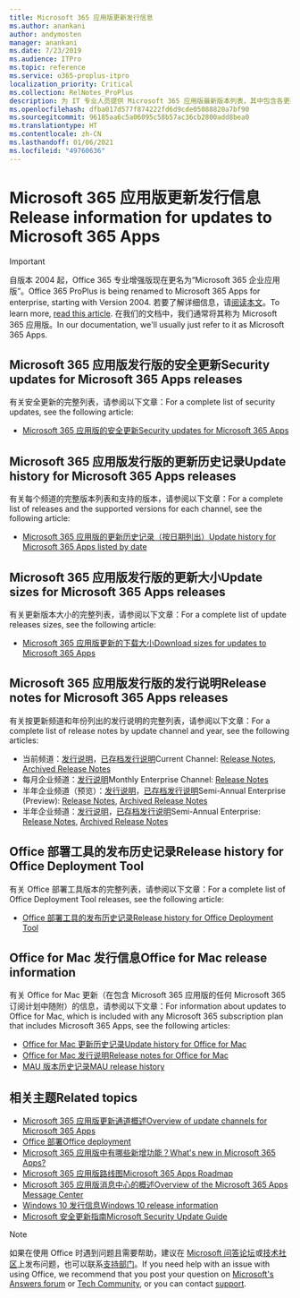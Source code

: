 ```yaml
---
title: Microsoft 365 应用版更新发行信息
ms.author: anankani
author: andymosten
manager: anankani
ms.date: 7/23/2019
ms.audience: ITPro
ms.topic: reference
ms.service: o365-proplus-itpro
localization_priority: Critical
ms.collection: RelNotes_ProPlus
description: 为 IT 专业人员提供 Microsoft 365 应用版最新版本列表，其中包含各更新通道和发行说明链接以及更新历史记录
ms.openlocfilehash: dfba017d577f874222fd6d9cde05088820a7bf90
ms.sourcegitcommit: 96185aa6c5a06095c58b57ac36cb2800add8bea0
ms.translationtype: HT
ms.contentlocale: zh-CN
ms.lasthandoff: 01/06/2021
ms.locfileid: "49760636"
---
```

# <a name="release-information-for-updates-to-microsoft-365-apps"></a><span data-ttu-id="e85b4-103">Microsoft 365 应用版更新发行信息</span><span class="sxs-lookup"><span data-stu-id="e85b4-103">Release information for updates to Microsoft 365 Apps</span></span>


> [!IMPORTANT]
> <span data-ttu-id="e85b4-104">自版本 2004 起，Office 365 专业增强版现在更名为“Microsoft 365 企业应用版”。</span><span class="sxs-lookup"><span data-stu-id="e85b4-104">Office 365 ProPlus is being renamed to Microsoft 365 Apps for enterprise, starting with Version 2004.</span></span> <span data-ttu-id="e85b4-105">若要了解详细信息，请[阅读本文](https://go.microsoft.com/fwlink/p/?linkid=2123420)。</span><span class="sxs-lookup"><span data-stu-id="e85b4-105">To learn more, [read this article](https://go.microsoft.com/fwlink/p/?linkid=2123420).</span></span> <span data-ttu-id="e85b4-106">在我们的文档中，我们通常将其称为 Microsoft 365 应用版。</span><span class="sxs-lookup"><span data-stu-id="e85b4-106">In our documentation, we'll usually just refer to it as Microsoft 365 Apps.</span></span>


## <a name="security-updates-for-microsoft-365-apps-releases"></a><span data-ttu-id="e85b4-107">Microsoft 365 应用版发行版的安全更新</span><span class="sxs-lookup"><span data-stu-id="e85b4-107">Security updates for Microsoft 365 Apps releases</span></span>

<span data-ttu-id="e85b4-108">有关安全更新的完整列表，请参阅以下文章：</span><span class="sxs-lookup"><span data-stu-id="e85b4-108">For a complete list of security updates, see the following article:</span></span>
 - [<span data-ttu-id="e85b4-109">Microsoft 365 应用版的安全更新</span><span class="sxs-lookup"><span data-stu-id="e85b4-109">Security updates for Microsoft 365 Apps</span></span>](microsoft365-apps-security-updates.md)


## <a name="update-history-for-microsoft-365-apps-releases"></a><span data-ttu-id="e85b4-110">Microsoft 365 应用版发行版的更新历史记录</span><span class="sxs-lookup"><span data-stu-id="e85b4-110">Update history for Microsoft 365 Apps releases</span></span>

<span data-ttu-id="e85b4-111">有关每个频道的完整版本列表和支持的版本，请参阅以下文章：</span><span class="sxs-lookup"><span data-stu-id="e85b4-111">For a complete list of releases and the supported versions for each channel, see the following article:</span></span>

- [<span data-ttu-id="e85b4-112">Microsoft 365 应用版的更新历史记录（按日期列出）</span><span class="sxs-lookup"><span data-stu-id="e85b4-112">Update history for Microsoft 365 Apps listed by date</span></span>](update-history-microsoft365-apps-by-date.md)


 ## <a name="update-sizes-for-microsoft-365-apps-releases"></a><span data-ttu-id="e85b4-113">Microsoft 365 应用版发行版的更新大小</span><span class="sxs-lookup"><span data-stu-id="e85b4-113">Update sizes for Microsoft 365 Apps releases</span></span>

<span data-ttu-id="e85b4-114">有关更新版本大小的完整列表，请参阅以下文章：</span><span class="sxs-lookup"><span data-stu-id="e85b4-114">For a complete list of update releases sizes, see the following article:</span></span>
 - [<span data-ttu-id="e85b4-115">Microsoft 365 应用版更新的下载大小</span><span class="sxs-lookup"><span data-stu-id="e85b4-115">Download sizes for updates to Microsoft 365 Apps</span></span>](download-sizes-microsoft365-apps-updates.md)

## <a name="release-notes-for-microsoft-365-apps-releases"></a><span data-ttu-id="e85b4-116">Microsoft 365 应用版发行版的发行说明</span><span class="sxs-lookup"><span data-stu-id="e85b4-116">Release notes for Microsoft 365 Apps releases</span></span>

<span data-ttu-id="e85b4-117">有关按更新频道和年份列出的发行说明的完整列表，请参阅以下文章：</span><span class="sxs-lookup"><span data-stu-id="e85b4-117">For a complete list of release notes by update channel and year, see the following articles:</span></span>
 - <span data-ttu-id="e85b4-118">当前频道：[发行说明](current-channel.md)，[已存档发行说明](monthly-channel-archived.md)</span><span class="sxs-lookup"><span data-stu-id="e85b4-118">Current Channel: [Release Notes](current-channel.md), [Archived Release Notes](monthly-channel-archived.md)</span></span>
 - <span data-ttu-id="e85b4-119">每月企业频道：[发行说明](monthly-enterprise-channel.md)</span><span class="sxs-lookup"><span data-stu-id="e85b4-119">Monthly Enterprise Channel:  [Release Notes](monthly-enterprise-channel.md)</span></span>
 - <span data-ttu-id="e85b4-120">半年企业频道（预览）：[发行说明](semi-annual-enterprise-channel-preview.md)，[已存档发行说明](semi-annual-enterprise-channel-preview-archived.md)</span><span class="sxs-lookup"><span data-stu-id="e85b4-120">Semi-Annual Enterprise (Preview): [Release Notes](semi-annual-enterprise-channel-preview.md), [Archived Release Notes](semi-annual-enterprise-channel-preview-archived.md)</span></span>
 - <span data-ttu-id="e85b4-121">半年企业频道：[发行说明](semi-annual-enterprise-channel.md)，[已存档发行说明](semi-annual-enterprise-channel-archived.md)</span><span class="sxs-lookup"><span data-stu-id="e85b4-121">Semi-Annual Enterprise: [Release Notes](semi-annual-enterprise-channel.md), [Archived Release Notes](semi-annual-enterprise-channel-archived.md)</span></span>

 ## <a name="release-history-for-office-deployment-tool"></a><span data-ttu-id="e85b4-122">Office 部署工具的发布历史记录</span><span class="sxs-lookup"><span data-stu-id="e85b4-122">Release history for Office Deployment Tool</span></span>
 <span data-ttu-id="e85b4-123">有关 Office 部署工具版本的完整列表，请参阅以下文章：</span><span class="sxs-lookup"><span data-stu-id="e85b4-123">For a complete list of Office Deployment Tool releases, see the following article:</span></span>
 - [<span data-ttu-id="e85b4-124">Office 部署工具的发布历史记录</span><span class="sxs-lookup"><span data-stu-id="e85b4-124">Release history for Office Deployment Tool</span></span>](ODT-release-history.md)

## <a name="office-for-mac-release-information"></a><span data-ttu-id="e85b4-125">Office for Mac 发行信息</span><span class="sxs-lookup"><span data-stu-id="e85b4-125">Office for Mac release information</span></span>

<span data-ttu-id="e85b4-126">有关 Office for Mac 更新（在包含 Microsoft 365 应用版的任何 Microsoft 365 订阅计划中随附）的信息，请参阅以下文章：</span><span class="sxs-lookup"><span data-stu-id="e85b4-126">For information about updates to Office for Mac, which is included with any Microsoft 365 subscription plan that includes Microsoft 365 Apps, see the following articles:</span></span>
 - [<span data-ttu-id="e85b4-127">Office for Mac 更新历史记录</span><span class="sxs-lookup"><span data-stu-id="e85b4-127">Update history for Office for Mac</span></span>](update-history-office-for-mac.md)
 - [<span data-ttu-id="e85b4-128">Office for Mac 发行说明</span><span class="sxs-lookup"><span data-stu-id="e85b4-128">Release notes for Office for Mac</span></span>](release-notes-office-for-mac.md)
 - [<span data-ttu-id="e85b4-129">MAU 版本历史记录</span><span class="sxs-lookup"><span data-stu-id="e85b4-129">MAU release history</span></span>](release-history-microsoft-autoupdate.md)


## <a name="related-topics"></a><span data-ttu-id="e85b4-130">相关主题</span><span class="sxs-lookup"><span data-stu-id="e85b4-130">Related topics</span></span>

- [<span data-ttu-id="e85b4-131">Microsoft 365 应用版更新通道概述</span><span class="sxs-lookup"><span data-stu-id="e85b4-131">Overview of update channels for Microsoft 365 Apps</span></span>](https://docs.microsoft.com/deployoffice/overview-of-update-channels-for-office-365-proplus)
- [<span data-ttu-id="e85b4-132">Office 部署</span><span class="sxs-lookup"><span data-stu-id="e85b4-132">Office deployment</span></span>](https://docs.microsoft.com/deployoffice/)
- [<span data-ttu-id="e85b4-133">Microsoft 365 应用版中有哪些新增功能？</span><span class="sxs-lookup"><span data-stu-id="e85b4-133">What's new in Microsoft 365 Apps?</span></span>](https://support.office.com/article/95c8d81d-08ba-42c1-914f-bca4603e1426)
- [<span data-ttu-id="e85b4-134">Microsoft 365 应用版路线图</span><span class="sxs-lookup"><span data-stu-id="e85b4-134">Microsoft 365 Apps Roadmap</span></span>](https://products.office.com/business/office-365-roadmap)
- [<span data-ttu-id="e85b4-135">Microsoft 365 应用版消息中心的概述</span><span class="sxs-lookup"><span data-stu-id="e85b4-135">Overview of the Microsoft 365 Apps Message Center</span></span>](https://support.office.com/article/38fb3333-bfcc-4340-a37b-deda509c2093)
- [<span data-ttu-id="e85b4-136">Windows 10 发行信息</span><span class="sxs-lookup"><span data-stu-id="e85b4-136">Windows 10 release information</span></span>](https://www.microsoft.com/itpro/windows-10/release-information)
- [<span data-ttu-id="e85b4-137">Microsoft 安全更新指南</span><span class="sxs-lookup"><span data-stu-id="e85b4-137">Microsoft Security Update Guide</span></span>](https://portal.msrc.microsoft.com/)

> [!NOTE]
> <span data-ttu-id="e85b4-138">如果在使用 Office 时遇到问题且需要帮助，建议在 [Microsoft 问答论坛](https://answers.microsoft.com/)或[技术社区](https://techcommunity.microsoft.com/)上发布问题，也可以联系[支持部门](https://support.microsoft.com/contactus)。</span><span class="sxs-lookup"><span data-stu-id="e85b4-138">If you need help with an issue with using Office, we recommend that you post your question on [Microsoft's Answers forum](https://answers.microsoft.com/) or [Tech Community](https://techcommunity.microsoft.com/), or you can contact [support](https://support.microsoft.com/contactus).</span></span>
